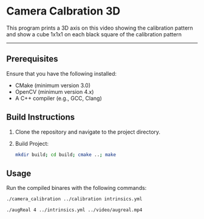 # Camera Calbration 3D

This program prints a 3D axis on this video showing the calibration pattern and show a cube 1x1x1 on each black square of the calibration pattern

---

## Prerequisites

Ensure that you have the following installed:
- CMake (minimum version 3.0)
- OpenCV (minimum version 4.x)
- A C++ compiler (e.g., GCC, Clang)

## Build Instructions

1. Clone the repository and navigate to the project directory.

2. Build Project:
   ```bash
   mkdir build; cd build; cmake ..; make
   ```

## Usage

Run the compiled binares with the following commands:

   ```bash
   ./camera_calibration ../calibration intrinsics.yml
   ```

   ```bash
   ./augReal 4 ../intrinsics.yml ../video/augreal.mp4
   ```